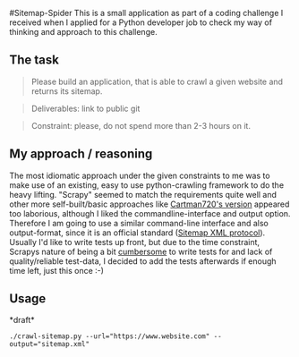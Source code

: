 #Sitemap-Spider
This is a small application as part of a coding challenge I received when I applied for a Python developer job to check my way of thinking and approach to this challenge.

## The task
> Please build an application, that is able to crawl a given website and returns its sitemap.

>Deliverables: link to public git

>Constraint: please, do not spend more than 2-3 hours on it.

## My approach / reasoning
The most idiomatic approach under the given constraints to me was to make use of an existing, easy to use python-crawling framework to do the heavy lifting. "Scrapy" seemed to match the requirements quite well and other more self-built/basic approaches like [Cartman720's version](https://github.com/Cartman720/PySitemap) appeared too laborious, although I liked the commandline-interface and output option.
Therefore I am going to use a similar command-line interface and also output-format, since it is an official standard ([Sitemap XML protocol](http://www.sitemaps.org)). Usually I'd like to write tests up front, but due to the time constraint, Scrapys nature of being a bit [cumbersome](https://doc.scrapy.org/en/latest/topics/contracts.html) to write tests for and lack of quality/reliable test-data, I decided to add the tests afterwards if enough time left, just this once :-)

## Usage
\*draft*

```
./crawl-sitemap.py --url="https://www.website.com" --output="sitemap.xml"
```